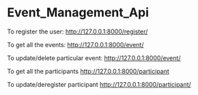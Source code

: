 # Event_Management_Api
To register the user: http://127.0.0.1:8000/register/

To get all the events: http://127.0.0.1:8000/event/ 

To update/delete particular event: http://127.0.0.1:8000/event/<eventid>

To get all the participants http://127.0.0.1:8000/participant

To update/deregister participant http://127.0.0.1:8000/participant/<participantid>
 
